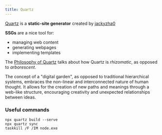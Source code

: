 ```yaml
---
title: Quartz
---
```


[Quartz](https://quartz.jzhao.xyz/) is a **static-site generator** created by [jackyzha0](https://github.com/jackyzha0)

**SSGs** are a nice tool for:  
- managing web content
- generating webpages
- implementing templates

The [Philosophy of Quartz](https://quartz.jzhao.xyz/philosophy) talks about how Quartz is *rhizomatic*, as opposed to *arborescent*.  

The concept of a "digital garden", as opposed to traditional hierarchical systems, embraces the non-linear and interconnected nature of human thought. It allows for the creation of new paths and meanings through a web-like structure, encouraging creativity and unexpected relationships between ideas.  

### Useful commands
`npx quartz build --serve`  
`npx quartz sync`  
`taskkill /F /IM node.exe`  
